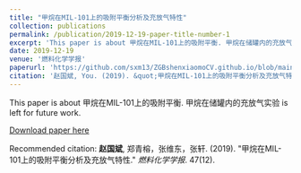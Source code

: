 ```yaml
---
title: "甲烷在MIL-101上的吸附平衡分析及充放气特性"
collection: publications
permalink: /publication/2019-12-19-paper-title-number-1
excerpt: 'This paper is about 甲烷在MIL-101上的吸附平衡. 甲烷在储罐内的充放气实验 is left for future work.'
date: 2019-12-19
venue: '燃料化学学报'
paperurl: 'https://github.com/sxm13/ZGBshenxiaomoCV.github.io/blob/main/files/甲烷在MIL-101上的吸附平衡分析及充放气特性.pdf'
citation: '赵国斌, You. (2019). &quot;甲烷在MIL-101上的吸附平衡分析及充放气特性.&quot; <i>J燃料化学学报</i>. 47(12).'
---
```

This paper is about 甲烷在MIL-101上的吸附平衡. 甲烷在储罐内的充放气实验 is left for future work.

[Download paper here](https://github.com/sxm13/ZGBshenxiaomoCV.github.io/blob/main/files/甲烷在MIL-101上的吸附平衡分析及充放气特性.pdf)

Recommended citation: **赵国斌**, 郑青榕，张维东，张轩. (2019). "甲烷在MIL-101上的吸附平衡分析及充放气特性." <i>燃料化学学报</i>. 47(12).

